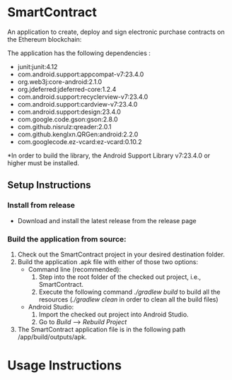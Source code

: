 # SmartContract

An application to create, deploy and sign electronic purchase contracts on the Ethereum blockchain:

The application has the following dependencies :
* junit:junit:4.12
* com.android.support:appcompat-v7:23.4.0
* org.web3j:core-android:2.1.0
* org.jdeferred:jdeferred-core:1.2.4
* com.android.support:recyclerview-v7:23.4.0
* com.android.support:cardview-v7:23.4.0
* com.android.support:design:23.4.0
* com.google.code.gson:gson:2.8.0
* com.github.nisrulz:qreader:2.0.1
* com.github.kenglxn.QRGen:android:2.2.0
* com.googlecode.ez-vcard:ez-vcard:0.10.2

\*In order to build the library, the Android Support Library v7:23.4.0 or higher must be installed.

## Setup Instructions

### Install from release

* Download and install the latest release from the release page

### Build the application from source:

1. Check out the SmartContract project in your desired destination folder.
2. Build the application .apk file with either of those two options:
   * Command line (recommended):
     1. Step into the root folder of the checked out project, i.e., SmartContract.
     2. Execute the following command *./gradlew build* to build all the resources (*./gradlew clean* in order to clean all the build files)
   * Android Studio:
     1. Import the checked out project into Android Studio.
     2. Go to *Build* --> *Rebuild Project*
3. The SmartContract application file is in the following path /app/build/outputs/apk.

# Usage Instructions
